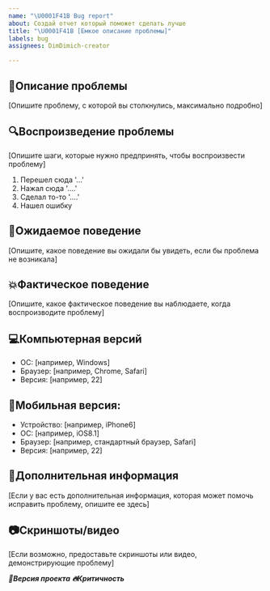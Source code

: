```yaml
---
name: "\U0001F41B Bug report"
about: Создай отчет который поможет сделать лучше
title: "\U0001F41B [Емкое описание проблемы]"
labels: bug
assignees: DimDimich-creator

---
```


## 🚨Описание проблемы

[Опишите проблему, с которой вы столкнулись, максимально подробно]

## 🔍Воспроизведение проблемы

[Опишите шаги, которые нужно предпринять, чтобы воспроизвести проблему]
1. Перешел сюда '...'
2. Нажал сюда '....'
3. Сделал то-то '....'
4. Нашел ошибку

## 👀Ожидаемое поведение

[Опишите, какое поведение вы ожидали бы увидеть, если бы проблема не возникала]

## 💥Фактическое поведение

[Опишите, какое фактическое поведение вы наблюдаете, когда воспроизводите проблему]

## 💻Компьютерная версий

- ОС: [например, Windows]
- Браузер: [например, Chrome, Safari]
- Версия: [например, 22]

## 📱Мобильная версия:

- Устройство: [например, iPhone6]
- ОС: [например, iOS8.1]
- Браузер: [например, стандартный браузер, Safari]
- Версия: [например, 22]

## 📝Дополнительная информация

[Если у вас есть дополнительная информация, которая может помочь исправить проблему, опишите ее здесь]

## 📷Скриншоты/видео

[Если возможно, предоставьте скриншоты или видео, демонстрирующие проблему]

***📌Версия проекта***
***🔥Критичность***
